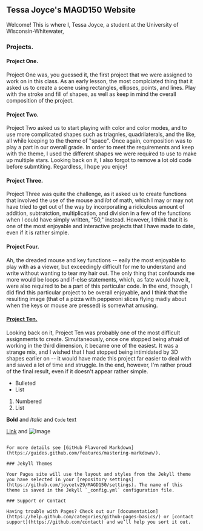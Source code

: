 ## Tessa Joyce's MAGD150 Website
Welcome! This is where I, Tessa Joyce, a student at the University of Wisconsin-Whitewater, 

### Projects.
#### Project One.
Project One was, you guessed it, the first project that we were assigned to work on in this class. As an early lesson, the most complciated thing that it asked us to create a scene using rectangles, ellipses, points, and lines. Play with the stroke and fill of shapes, as well as keep in mind the overall composition of the project.

#### Project Two.
Project Two asked us to start playing with color and color modes, and to use more complicated shapes such as triagnles, quadrilaterals, and the like, all while keeping to the theme of "space". Once again, composition was to play a part in our overall grade. In order to meet the requirements and keep with the theme, I used the different shapes we were required to use to make up multiple stars. Looking back on it, I also forgot to remove a lot old code before submtiting. Regardless, I hope you enjoy!

#### Project Three.
Project Three was quite the challenge, as it asked us to create functions that involved the use of the mouse and *lot* of math, which I may or may not have tried to get out of the way by incorporating a ridiculous amount of addition, subtratction, multiplication, and division in a few of the functions when I could have simply written, "50," instead. However, I think that it is one of the most enjoyable and interactive projects that I have made to date, even if it is rather simple.

#### Project Four.
Ah, the dreaded mouse and key functions -- eaily the most enjoyable to play with as a viewer, but exceedingly difficult for me to understand and write without wanting to tear my hair out. The only thing that confounds me more would be loops and if-else statements, which, as fate would have it, were also required to be a part of this particular code. In the end, though, I did find this particular project to be overall enjoyable, and I think that the resulting image (that of a pizza with pepperoni slices flying madly about when the keys or mouse are pressed) is somewhat amusing. 

#### [Project Ten.](https://github.com/joycetv29/MAGD150/tree/gh-pages/s19magd150lab10_joyce)
Looking back on it, Project Ten was probably one of the most difficult assignments to create. Simultaneously, once one stopped being afraid of working in the third dimension, it became one of the easiest. It was a strange mix, and I wished that I had stopped being intimidated by 3D shapes earlier on -- it would have made this project far easier to deal with and saved a lot of time and struggle. In the end, however, I'm rather proud of the final result, even if it doesn't appear rather simple.

- Bulleted
- List

1. Numbered
2. List

**Bold** and _Italic_ and `Code` text

[Link](url) and ![Image](src)
```

For more details see [GitHub Flavored Markdown](https://guides.github.com/features/mastering-markdown/).

### Jekyll Themes

Your Pages site will use the layout and styles from the Jekyll theme you have selected in your [repository settings](https://github.com/joycetv29/MAGD150/settings). The name of this theme is saved in the Jekyll `_config.yml` configuration file.

### Support or Contact

Having trouble with Pages? Check out our [documentation](https://help.github.com/categories/github-pages-basics/) or [contact support](https://github.com/contact) and we’ll help you sort it out.
